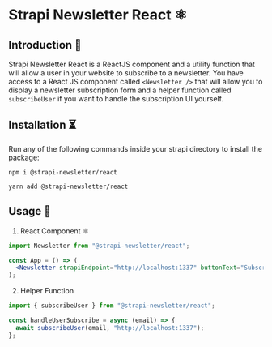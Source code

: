 # Strapi Newsletter React ⚛️

## Introduction 📖

Strapi Newsletter React is a ReactJS component and a utility function that will allow a user in your website to subscribe to a newsletter. You have access to a React JS component called `<Newsletter />` that will allow you to display a newsletter subscription form and a helper function called `subscribeUser` if you want to handle the subscription UI yourself.

## Installation ⏳

Run any of the following commands inside your strapi directory to install the package:

```
npm i @strapi-newsletter/react

yarn add @strapi-newsletter/react
```

## Usage 💄

1. React Component ⚛️

```jsx
import Newsletter from "@strapi-newsletter/react";

const App = () => (
  <Newsletter strapiEndpoint="http://localhost:1337" buttonText="Subscribe" />
);
```

2. Helper Function

```js
import { subscribeUser } from "@strapi-newsletter/react";

const handleUserSubscribe = async (email) => {
  await subscribeUser(email, "http://localhost:1337");
};
```

